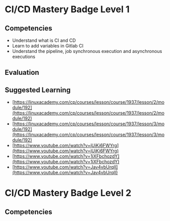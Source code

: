 # CI/CD Mastery Badge Level 1

## Competencies

- Understand what is CI and CD
- Learn to add variables in Gitlab CI
- Understand the pipeline, job synchronous execution and asynchronous executions

## Evaluation


## Suggested Learning

- [https://linuxacademy.com/cp/courses/lesson/course/1937/lesson/2/module/192](https://linuxacademy.com/cp/courses/lesson/course/1937/lesson/2/module/192)
- [https://linuxacademy.com/cp/courses/lesson/course/1937/lesson/3/module/192](https://linuxacademy.com/cp/courses/lesson/course/1937/lesson/3/module/192)
- [https://www.youtube.com/watch?v=jUiKi6FWYrg](https://www.youtube.com/watch?v=jUiKi6FWYrg)
- [https://www.youtube.com/watch?v=1iXFbchozdY](https://www.youtube.com/watch?v=1iXFbchozdY)
- [https://www.youtube.com/watch?v=Jav4vbUrqII](https://www.youtube.com/watch?v=Jav4vbUrqII)


# CI/CD Mastery Badge Level 2

## Competencies
